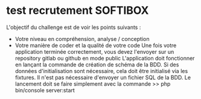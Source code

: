 test recrutement SOFTIBOX
=============================================================
L'objectif du challenge est de voir les points suivants :
* Votre niveau en compréhension, analyse / conception
* Votre manière de coder et la qualité de votre code
Une fois votre application terminée correctement, vous devez l'envoyer sur un repository gitlab ou github en mode public
L'application doit fonctionner en lançant la commande de création de schéma de la BDD. Si des données d'initialisation sont nécessaire, cela doit être initialisé via les fixtures. Il n'est pas nécessaire d'envoyer un fichier SQL de la BDD.
Le lancement doit se faire simplement avec la commande >> php bin/console server:start

